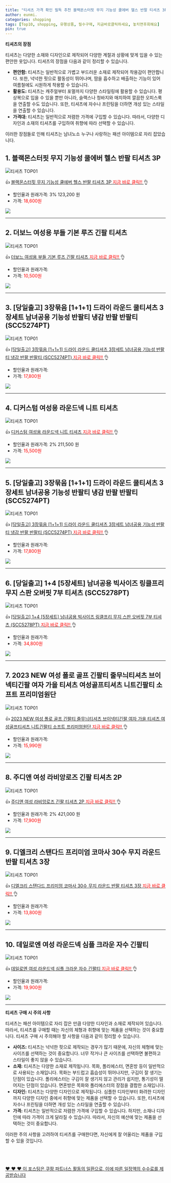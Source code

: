 ```yaml
---
title: "티셔츠 가격 확인 필독 추천 블랙몬스터핏 무지 기능성 쿨에버 헬스 반팔 티셔츠 3P 비교 장점 구매가이드"
author: eunmi.
categories: shopping
tags: [Top10, shopping, 유행상품, 필수구매, 지금바로클릭하세요, 놓치면후회해요]
pin: true
---
```

**티셔츠의 장점**

티셔츠는 다양한 소재와 디자인으로 제작되어 다양한 계절과 상황에 맞게 입을 수 있는 편안한 옷입니다. 티셔츠의 장점을 다음과 같이 정리할 수 있습니다.

* **편안함:** 티셔츠는 일반적으로 가볍고 부드러운 소재로 제작되어 착용감이 편안합니다. 또한, 넉넉한 핏으로 활동성이 뛰어나며, 땀을 흡수하고 배출하는 기능이 있어 여름철에도 시원하게 착용할 수 있습니다.
* **활용도:** 티셔츠는 캐주얼부터 포멀까지 다양한 스타일링에 활용할 수 있습니다. 평상복으로 입을 수 있을 뿐만 아니라, 슬랙스나 청바지와 매치하여 깔끔한 오피스룩을 연출할 수도 있습니다. 또한, 티셔츠에 자수나 프린팅을 더하면 개성 있는 스타일을 연출할 수 있습니다.
* **가격대:** 티셔츠는 일반적으로 저렴한 가격에 구입할 수 있습니다. 따라서, 다양한 디자인과 소재의 티셔츠를 구입하여 취향에 따라 선택할 수 있습니다.

이러한 장점들로 인해 티셔츠는 남녀노소 누구나 사랑하는 패션 아이템으로 자리 잡았습니다.

   

## 1. 블랙몬스터핏 무지 기능성 쿨에버 헬스 반팔 티셔츠 3P

![티셔츠 TOP01](https://thumbnail10.coupangcdn.com/thumbnails/remote/230x230ex/image/vendor_inventory/6e98/a2a006b54f595255d15b877f7ea986dec978b02e3ceb4102633eea890a92.jpg)


👍 [블랙몬스터핏 무지 기능성 쿨에버 헬스 반팔 티셔츠 3P <font color=red> 지금 바로 클릭!! </font> ](https://link.coupang.com/re/AFFSDP?lptag=AF3617701&subid=GithubCoopas&pageKey=6321766904&traceid=V0-153&itemId=13179192855&vendorItemId=80437800746) 👌 


- 할인율과 원래가격: 3%  123,200   원
- 가격: <span style='color:red'>18,600원</span>

[![](/discount_price.png)](https://link.coupang.com/re/AFFSDP?lptag=AF3617701&subid=GithubCoopas&pageKey=6321766904&traceid=V0-153&itemId=13179192855&vendorItemId=80437800746)

---


   

## 2. 더보느 여성용 부들 기본 루즈 긴팔 티셔츠

![티셔츠 TOP01](https://thumbnail7.coupangcdn.com/thumbnails/remote/230x230ex/image/rs_quotation_api/bij7o6j5/624f174dda4d4a478bcbc827f3c533d3.jpg)


👍 [더보느 여성용 부들 기본 루즈 긴팔 티셔츠 <font color=red> 지금 바로 클릭!! </font> ](https://link.coupang.com/re/AFFSDP?lptag=AF3617701&subid=GithubCoopas&pageKey=6388769697&traceid=V0-153&itemId=13608842565&vendorItemId=80861866355) 👌 


- 할인율과 원래가격: 
- 가격: <span style='color:red'>10,500원</span>

[![](/discount_price.png)](https://link.coupang.com/re/AFFSDP?lptag=AF3617701&subid=GithubCoopas&pageKey=6388769697&traceid=V0-153&itemId=13608842565&vendorItemId=80861866355)

---


   

## 3. [당일출고] 3장묶음 [1+1+1] 드라이 라운드 쿨티셔츠 3장세트 남녀공용 기능성 반팔티 냉감 반팔 반팔티 (SCC5274PT)

![티셔츠 TOP01](https://thumbnail8.coupangcdn.com/thumbnails/remote/230x230ex/image/vendor_inventory/4014/c6bd7d0f4d38700aa45f483235583a6ff4fed63887b6b6a17abb4509de07.jpg)


👍 [[당일출고] 3장묶음 [1+1+1] 드라이 라운드 쿨티셔츠 3장세트 남녀공용 기능성 반팔티 냉감 반팔 반팔티 (SCC5274PT) <font color=red> 지금 바로 클릭!! </font> ](https://link.coupang.com/re/AFFSDP?lptag=AF3617701&subid=GithubCoopas&pageKey=6400569264&traceid=V0-153&itemId=13683177333&vendorItemId=80934883228) 👌 


- 할인율과 원래가격: 
- 가격: <span style='color:red'>17,800원</span>

[![](/discount_price.png)](https://link.coupang.com/re/AFFSDP?lptag=AF3617701&subid=GithubCoopas&pageKey=6400569264&traceid=V0-153&itemId=13683177333&vendorItemId=80934883228)

---


   

## 4. 디커스텀 여성용 라운드넥 니트 티셔츠

![티셔츠 TOP01](https://thumbnail10.coupangcdn.com/thumbnails/remote/230x230ex/image/vendor_inventory/b594/4d48e6dd76fe19e528ebbd93f8be945174fddc7302c82026832157969820.jpg)


👍 [디커스텀 여성용 라운드넥 니트 티셔츠 <font color=red> 지금 바로 클릭!! </font> ](https://link.coupang.com/re/AFFSDP?lptag=AF3617701&subid=GithubCoopas&pageKey=6758328914&traceid=V0-153&itemId=15831023923&vendorItemId=83042692326) 👌 


- 할인율과 원래가격: 2%  211,500   원
- 가격: <span style='color:red'>15,500원</span>

[![](/discount_price.png)](https://link.coupang.com/re/AFFSDP?lptag=AF3617701&subid=GithubCoopas&pageKey=6758328914&traceid=V0-153&itemId=15831023923&vendorItemId=83042692326)

---


   

## 5. [당일출고] 3장묶음 [1+1+1] 드라이 라운드 쿨티셔츠 3장세트 남녀공용 기능성 반팔티 냉감 반팔 반팔티 (SCC5274PT)

![티셔츠 TOP01](https://thumbnail8.coupangcdn.com/thumbnails/remote/230x230ex/image/vendor_inventory/4014/c6bd7d0f4d38700aa45f483235583a6ff4fed63887b6b6a17abb4509de07.jpg)


👍 [[당일출고] 3장묶음 [1+1+1] 드라이 라운드 쿨티셔츠 3장세트 남녀공용 기능성 반팔티 냉감 반팔 반팔티 (SCC5274PT) <font color=red> 지금 바로 클릭!! </font> ](https://link.coupang.com/re/AFFSDP?lptag=AF3617701&subid=GithubCoopas&pageKey=6400569264&traceid=V0-153&itemId=13683177333&vendorItemId=80934883228) 👌 


- 할인율과 원래가격: 
- 가격: <span style='color:red'>17,800원</span>

[![](/discount_price.png)](https://link.coupang.com/re/AFFSDP?lptag=AF3617701&subid=GithubCoopas&pageKey=6400569264&traceid=V0-153&itemId=13683177333&vendorItemId=80934883228)

---


   

## 6. [당일출고] 1+4 [5장세트] 남녀공용 빅사이즈 링클프리 무지 스판 오버핏 7부 티셔츠 (SCC5278PT)

![티셔츠 TOP01](https://thumbnail7.coupangcdn.com/thumbnails/remote/230x230ex/image/vendor_inventory/3b2b/9e04e8ca688658e6f10a93f39be88b1dbf6595bad1a219ff32ec101d39b1.jpg)


👍 [[당일출고] 1+4 [5장세트] 남녀공용 빅사이즈 링클프리 무지 스판 오버핏 7부 티셔츠 (SCC5278PT) <font color=red> 지금 바로 클릭!! </font> ](https://link.coupang.com/re/AFFSDP?lptag=AF3617701&subid=GithubCoopas&pageKey=6465542059&traceid=V0-153&itemId=14091270058&vendorItemId=81338452204) 👌 


- 할인율과 원래가격: 
- 가격: <span style='color:red'>34,800원</span>

[![](/discount_price.png)](https://link.coupang.com/re/AFFSDP?lptag=AF3617701&subid=GithubCoopas&pageKey=6465542059&traceid=V0-153&itemId=14091270058&vendorItemId=81338452204)

---


   

## 7. 2023 NEW 여성 폴로 골프 긴팔티 줄무늬티셔츠 브이넥티긴팔 여자 가을 티셔츠 여성골프티셔츠 니트긴팔티 소프트 프리미엄원단

![티셔츠 TOP01](https://thumbnail6.coupangcdn.com/thumbnails/remote/230x230ex/image/vendor_inventory/dda1/44a3231a544659c42fdd31830ebceb9c8979691602e5291826611a81f384.jpg)


👍 [2023 NEW 여성 폴로 골프 긴팔티 줄무늬티셔츠 브이넥티긴팔 여자 가을 티셔츠 여성골프티셔츠 니트긴팔티 소프트 프리미엄원단 <font color=red> 지금 바로 클릭!! </font> ](https://link.coupang.com/re/AFFSDP?lptag=AF3617701&subid=GithubCoopas&pageKey=7538915579&traceid=V0-153&itemId=19813171318&vendorItemId=87017853509) 👌 


- 할인율과 원래가격: 
- 가격: <span style='color:red'>15,990원</span>

[![](/discount_price.png)](https://link.coupang.com/re/AFFSDP?lptag=AF3617701&subid=GithubCoopas&pageKey=7538915579&traceid=V0-153&itemId=19813171318&vendorItemId=87017853509)

---


   

## 8. 주디앤 여성 라비앙로즈 긴팔 티셔츠 2P

![티셔츠 TOP01](https://thumbnail9.coupangcdn.com/thumbnails/remote/230x230ex/image/vendor_inventory/d4f9/82fa70ecd79fc89d386bce215ab1a5ba71bd6444045c9173de60eb8abb9a.jpg)


👍 [주디앤 여성 라비앙로즈 긴팔 티셔츠 2P <font color=red> 지금 바로 클릭!! </font> ](https://link.coupang.com/re/AFFSDP?lptag=AF3617701&subid=GithubCoopas&pageKey=7195897845&traceid=V0-153&itemId=18178017330&vendorItemId=85330343407) 👌 


- 할인율과 원래가격: 2%  421,000   원
- 가격: <span style='color:red'>17,900원</span>

[![](/discount_price.png)](https://link.coupang.com/re/AFFSDP?lptag=AF3617701&subid=GithubCoopas&pageKey=7195897845&traceid=V0-153&itemId=18178017330&vendorItemId=85330343407)

---


   

## 9. 디엘크리 스탠다드 프리미엄 코마사 30수 무지 라운드 반팔 티셔츠 3장

![티셔츠 TOP01](https://thumbnail7.coupangcdn.com/thumbnails/remote/230x230ex/image/retail/images/3663234342427263-29d7d253-e247-4ac7-b1dd-37f6e99fe9ce.jpg)


👍 [디엘크리 스탠다드 프리미엄 코마사 30수 무지 라운드 반팔 티셔츠 3장 <font color=red> 지금 바로 클릭!! </font> ](https://link.coupang.com/re/AFFSDP?lptag=AF3617701&subid=GithubCoopas&pageKey=5071745407&traceid=V0-153&itemId=5047869934&vendorItemId=72357561687) 👌 


- 할인율과 원래가격: 
- 가격: <span style='color:red'>13,800원</span>

[![](/discount_price.png)](https://link.coupang.com/re/AFFSDP?lptag=AF3617701&subid=GithubCoopas&pageKey=5071745407&traceid=V0-153&itemId=5047869934&vendorItemId=72357561687)

---


   

## 10. 데일로엔 여성 라운드넥 심플 크라운 자수 긴팔티

![티셔츠 TOP01](https://thumbnail10.coupangcdn.com/thumbnails/remote/230x230ex/image/vendor_inventory/5583/0ee1323da9ffbb617612ccbc0397e5f9209d6e30c08ee89ec67554e9e222.jpg)


👍 [데일로엔 여성 라운드넥 심플 크라운 자수 긴팔티 <font color=red> 지금 바로 클릭!! </font> ](https://link.coupang.com/re/AFFSDP?lptag=AF3617701&subid=GithubCoopas&pageKey=7537215141&traceid=V0-153&itemId=19804759984&vendorItemId=86907034972) 👌 


- 할인율과 원래가격: 
- 가격: <span style='color:red'>19,900원</span>

[![](/discount_price.png)](https://link.coupang.com/re/AFFSDP?lptag=AF3617701&subid=GithubCoopas&pageKey=7537215141&traceid=V0-153&itemId=19804759984&vendorItemId=86907034972)

---
**티셔츠 구매 시 주의 사항**

티셔츠는 패션 아이템으로 자리 잡은 만큼 다양한 디자인과 소재로 제작되어 있습니다. 따라서, 티셔츠를 구매할 때는 자신의 체형과 취향에 맞는 제품을 선택하는 것이 중요합니다. 티셔츠 구매 시 주의해야 할 사항을 다음과 같이 정리할 수 있습니다.

* **사이즈:** 티셔츠는 넉넉한 핏으로 제작되는 경우가 많기 때문에, 자신의 체형에 맞는 사이즈를 선택하는 것이 중요합니다. 너무 작거나 큰 사이즈를 선택하면 불편하고 스타일이 좋지 않을 수 있습니다.
* **소재:** 티셔츠는 다양한 소재로 제작됩니다. 목화, 폴리에스터, 면혼방 등이 일반적으로 사용되는 소재입니다. 목화는 부드럽고 흡습성이 뛰어나지만, 구김이 잘 생기는 단점이 있습니다. 폴리에스터는 구김이 잘 생기지 않고 관리가 쉽지만, 통기성이 떨어지는 단점이 있습니다. 면혼방은 목화와 폴리에스터의 장점을 결합한 소재입니다.
* **디자인:** 티셔츠는 다양한 디자인으로 제작됩니다. 심플한 디자인부터 화려한 디자인까지 다양한 디자인 중에서 취향에 맞는 제품을 선택할 수 있습니다. 또한, 티셔츠에 자수나 프린팅을 더하면 개성 있는 스타일을 연출할 수 있습니다.
* **가격:** 티셔츠는 일반적으로 저렴한 가격에 구입할 수 있습니다. 하지만, 소재나 디자인에 따라 가격이 크게 달라질 수 있습니다. 따라서, 자신의 예산에 맞는 제품을 선택하는 것이 중요합니다.

이러한 주의 사항을 고려하여 티셔츠를 구매한다면, 자신에게 잘 어울리는 제품을 구입할 수 있을 것입니다.<br><br><br><br><br> [ ❤ ❤ ❤ 이 포스팅은 쿠팡 파트너스 활동의 일환으로, 이에 따른 일정액의 수수료를 제공받습니다](https://link.coupang.com/a/bcEFyh)